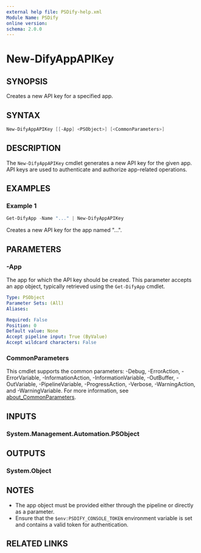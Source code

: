 ```yaml
---
external help file: PSDify-help.xml
Module Name: PSDify
online version:
schema: 2.0.0
---
```


# New-DifyAppAPIKey

## SYNOPSIS

Creates a new API key for a specified app.

## SYNTAX

```powershell
New-DifyAppAPIKey [[-App] <PSObject>] [<CommonParameters>]
```

## DESCRIPTION

The `New-DifyAppAPIKey` cmdlet generates a new API key for the given app. API keys are used to authenticate and authorize app-related operations.

## EXAMPLES

### Example 1

```powershell
Get-DifyApp -Name "..." | New-DifyAppAPIKey
```

Creates a new API key for the app named "...".

## PARAMETERS

### -App

The app for which the API key should be created. This parameter accepts an app object, typically retrieved using the `Get-DifyApp` cmdlet.

```yaml
Type: PSObject
Parameter Sets: (All)
Aliases:

Required: False
Position: 0
Default value: None
Accept pipeline input: True (ByValue)
Accept wildcard characters: False
```

### CommonParameters

This cmdlet supports the common parameters: -Debug, -ErrorAction, -ErrorVariable, -InformationAction, -InformationVariable, -OutBuffer, -OutVariable, -PipelineVariable, -ProgressAction, -Verbose, -WarningAction, and -WarningVariable. For more information, see [about_CommonParameters](http://go.microsoft.com/fwlink/?LinkID=113216).

## INPUTS

### System.Management.Automation.PSObject

## OUTPUTS

### System.Object

## NOTES

- The app object must be provided either through the pipeline or directly as a parameter.
- Ensure that the `$env:PSDIFY_CONSOLE_TOKEN` environment variable is set and contains a valid token for authentication.

## RELATED LINKS

